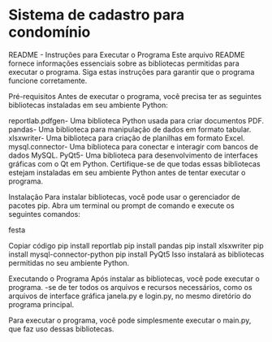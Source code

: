 # Sistema de cadastro para condomínio

README - Instruções para Executar o Programa
Este arquivo README fornece informações essenciais sobre as bibliotecas permitidas para executar o programa. Siga estas instruções para garantir que o programa funcione corretamente.

Pré-requisitos
Antes de executar o programa, você precisa ter as seguintes bibliotecas instaladas em seu ambiente Python:

reportlab.pdfgen- Uma biblioteca Python usada para criar documentos PDF.
pandas- Uma biblioteca para manipulação de dados em formato tabular.
xlsxwriter- Uma biblioteca para criação de planilhas em formato Excel.
mysql.connector- Uma biblioteca para conectar e interagir com bancos de dados MySQL.
PyQt5- Uma biblioteca para desenvolvimento de interfaces gráficas com o Qt em Python.
Certifique-se de que todas essas bibliotecas estejam instaladas em seu ambiente Python antes de tentar executar o programa.

Instalação
Para instalar bibliotecas, você pode usar o gerenciador de pacotes pip. Abra um terminal ou prompt de comando e execute os seguintes comandos:

festa

Copiar código
pip install reportlab
pip install pandas
pip install xlsxwriter
pip install mysql-connector-python
pip install PyQt5
Isso instalará as bibliotecas permitidas no seu ambiente Python.

Executando o Programa
Após instalar as bibliotecas, você pode executar o programa. -se de ter todos os arquivos e recursos necessários, como os arquivos de interface gráfica janela.py e login.py, no mesmo diretório do programa principal.

Para executar o programa, você pode simplesmente executar o main.py, que faz uso dessas bibliotecas.


